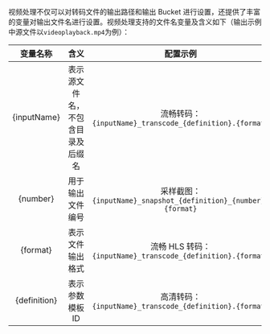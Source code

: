 视频处理不仅可以对转码文件的输出路径和输出 Bucket 进行设置，还提供了丰富的变量对输出文件名进行设置。视频处理支持的文件名变量及含义如下（输出示例中源文件以`videoplayback.mp4`为例）：

| 变量名称 | 含义 | 配置示例 | 输出示例 |
| :--: | :--: | :--: | :--- |
| {inputName} | 表示源文件名，不包含目录及后缀名 |  流畅转码：<br>`{inputName}_transcode_{definition}.{format}`  | videoplayback_transcode_10.mp4 |
| {number} | 用于输出文件编号 | 采样截图：<br>`{inputName}_snapshot_{definition}_{number}.{format}` | videoplayback_snapshot_10_0.jpg<br>...<br>videoplayback_snapshot_10_20.jpg |
| {format}  | 表示文件输出格式  | 流畅 HLS 转码：<br>`{inputName}_transcode_{definition}.{format}`| videoplayback_transcode_210.m3u8  |
| {definition} | 表示参数模板 ID | 高清转码：<br>`{inputName}_transcode_{definition}.{format}` | videoplayback_transcode_30.mp4  |
